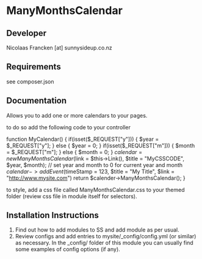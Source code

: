 ManyMonthsCalendar
================================================================================

Developer
-----------------------------------------------
Nicolaas Francken [at] sunnysideup.co.nz

Requirements
-----------------------------------------------
see composer.json

Documentation
-----------------------------------------------
Allows you to add one or more calendars to your pages.

to do so add the following code to your controller

function MyCalendar() {
	if(isset($_REQUEST["y"])) {
		$year = $_REQUEST["y"];
	}
	else {
		$year = 0;
	}
	if(isset($_REQUEST["m"])) {
		$month = $_REQUEST["m"];
	}
	else {
		$month = 0;
	}
	$calendar = new ManyMonthsCalendar($link = $this->Link(), $title = "MyCSSCODE", $year, $month); // set  year and month to 0 for current year and month
	$calendar->addEvent($timeStamp = 123, $title = "My Title", $link = "http://www.mysite.com")
	return $calender->ManyMonthsCalendar();
}

to style, add a css file called ManyMonthsCalendar.css to your themed folder
(review css file in module itself for selectors).


Installation Instructions
-----------------------------------------------
1. Find out how to add modules to SS and add module as per usual.
2. Review configs and add entries to mysite/_config/config.yml
(or similar) as necessary.
In the _config/ folder of this module
you can usually find some examples of config options (if any).
